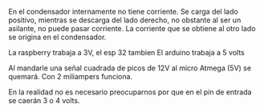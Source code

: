 En el condensador internamente no tiene corriente. Se carga del lado positivo, mientras se descarga del lado derecho, no obstante al ser un asilante, no puede pasar corriente. La corriente que se obtiene al otro lado se origina en el condensador.

La raspberry trabaja a 3V, el esp 32 tambien
El arduino trabaja a 5 volts


Al mandarle una señal cuadrada de picos de 12V al micro Atmega (5V) se quemará.
Con 2 miliampers funciona.

En la realidad no es necesario preocuparnos por que en el pin de entrada se caerán 3 o 4 volts.
